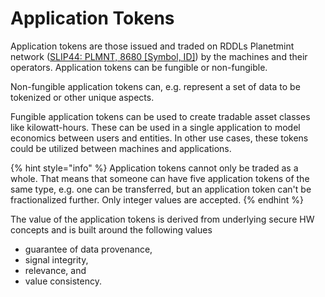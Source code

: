 # Application Tokens

Application tokens are those issued and traded on RDDLs Planetmint network ([SLIP44:  PLMNT, 8680 \[Symbol, ID\]](https://github.com/satoshilabs/slips/blob/master/slip-0044.md)) by the machines and their operators. Application tokens can be fungible or non-fungible.&#x20;

Non-fungible application tokens can, e.g. represent a set of data to be tokenized or other unique aspects.&#x20;

Fungible application tokens can be used to create tradable asset classes like kilowatt-hours. These can be used in a single application to model economics between users and entities. In other use cases, these tokens could be utilized between machines and applications.&#x20;

{% hint style="info" %}
Application tokens cannot only be traded as a whole. That means that someone can have five application tokens of the same type, e.g. one can be transferred, but an application token can't be fractionalized further. Only integer values are accepted.
{% endhint %}

The value of the application tokens is derived from underlying secure HW concepts and is built around the following values

* guarantee of data provenance,
* signal integrity,
* relevance, and
* value consistency.

